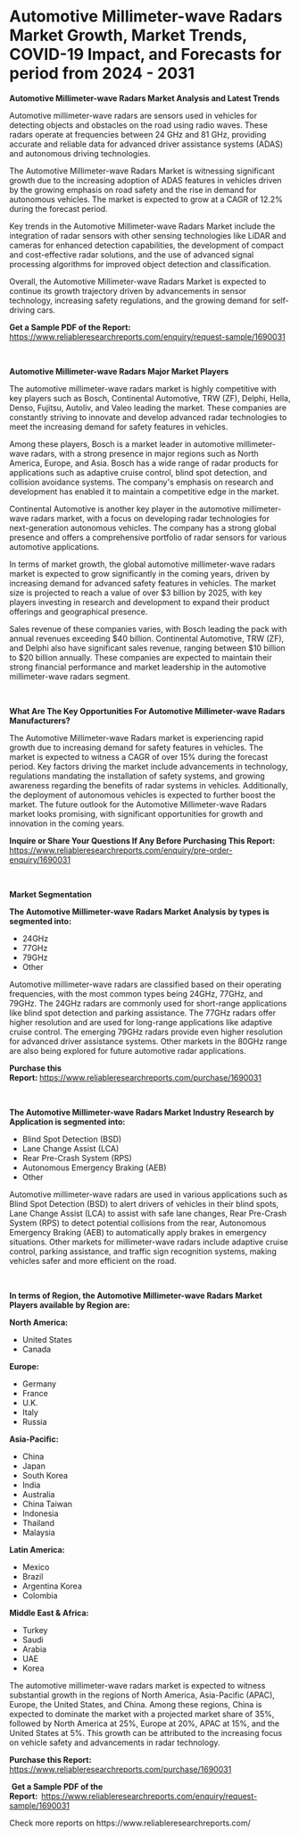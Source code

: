 <p><h1>Automotive Millimeter-wave Radars Market Growth, Market Trends, COVID-19 Impact, and Forecasts for period from 2024 - 2031</h1></p><p><strong>Automotive Millimeter-wave Radars Market Analysis and Latest Trends</strong></p>
<p><p>Automotive millimeter-wave radars are sensors used in vehicles for detecting objects and obstacles on the road using radio waves. These radars operate at frequencies between 24 GHz and 81 GHz, providing accurate and reliable data for advanced driver assistance systems (ADAS) and autonomous driving technologies.</p><p>The Automotive Millimeter-wave Radars Market is witnessing significant growth due to the increasing adoption of ADAS features in vehicles driven by the growing emphasis on road safety and the rise in demand for autonomous vehicles. The market is expected to grow at a CAGR of 12.2% during the forecast period.</p><p>Key trends in the Automotive Millimeter-wave Radars Market include the integration of radar sensors with other sensing technologies like LiDAR and cameras for enhanced detection capabilities, the development of compact and cost-effective radar solutions, and the use of advanced signal processing algorithms for improved object detection and classification.</p><p>Overall, the Automotive Millimeter-wave Radars Market is expected to continue its growth trajectory driven by advancements in sensor technology, increasing safety regulations, and the growing demand for self-driving cars.</p></p>
<p><strong>Get a Sample PDF of the Report:&nbsp;</strong> <a href="https://www.reliableresearchreports.com/enquiry/request-sample/1690031">https://www.reliableresearchreports.com/enquiry/request-sample/1690031</a></p>
<p>&nbsp;</p>
<p><strong>Automotive Millimeter-wave Radars Major Market Players</strong></p>
<p><p>The automotive millimeter-wave radars market is highly competitive with key players such as Bosch, Continental Automotive, TRW (ZF), Delphi, Hella, Denso, Fujitsu, Autoliv, and Valeo leading the market. These companies are constantly striving to innovate and develop advanced radar technologies to meet the increasing demand for safety features in vehicles.</p><p>Among these players, Bosch is a market leader in automotive millimeter-wave radars, with a strong presence in major regions such as North America, Europe, and Asia. Bosch has a wide range of radar products for applications such as adaptive cruise control, blind spot detection, and collision avoidance systems. The company's emphasis on research and development has enabled it to maintain a competitive edge in the market.</p><p>Continental Automotive is another key player in the automotive millimeter-wave radars market, with a focus on developing radar technologies for next-generation autonomous vehicles. The company has a strong global presence and offers a comprehensive portfolio of radar sensors for various automotive applications.</p><p>In terms of market growth, the global automotive millimeter-wave radars market is expected to grow significantly in the coming years, driven by increasing demand for advanced safety features in vehicles. The market size is projected to reach a value of over $3 billion by 2025, with key players investing in research and development to expand their product offerings and geographical presence.</p><p>Sales revenue of these companies varies, with Bosch leading the pack with annual revenues exceeding $40 billion. Continental Automotive, TRW (ZF), and Delphi also have significant sales revenue, ranging between $10 billion to $20 billion annually. These companies are expected to maintain their strong financial performance and market leadership in the automotive millimeter-wave radars segment.</p></p>
<p>&nbsp;</p>
<p><strong>What Are The Key Opportunities For Automotive Millimeter-wave Radars Manufacturers?</strong></p>
<p><p>The Automotive Millimeter-wave Radars market is experiencing rapid growth due to increasing demand for safety features in vehicles. The market is expected to witness a CAGR of over 15% during the forecast period. Key factors driving the market include advancements in technology, regulations mandating the installation of safety systems, and growing awareness regarding the benefits of radar systems in vehicles. Additionally, the deployment of autonomous vehicles is expected to further boost the market. The future outlook for the Automotive Millimeter-wave Radars market looks promising, with significant opportunities for growth and innovation in the coming years.</p></p>
<p><strong>Inquire or Share Your Questions If Any Before Purchasing This Report:</strong> <a href="https://www.reliableresearchreports.com/enquiry/pre-order-enquiry/1690031">https://www.reliableresearchreports.com/enquiry/pre-order-enquiry/1690031</a></p>
<p>&nbsp;</p>
<p><strong>Market Segmentation</strong></p>
<p><strong>The Automotive Millimeter-wave Radars Market Analysis by types is segmented into:</strong></p>
<p><ul><li>24GHz</li><li>77GHz</li><li>79GHz</li><li>Other</li></ul></p>
<p><p>Automotive millimeter-wave radars are classified based on their operating frequencies, with the most common types being 24GHz, 77GHz, and 79GHz. The 24GHz radars are commonly used for short-range applications like blind spot detection and parking assistance. The 77GHz radars offer higher resolution and are used for long-range applications like adaptive cruise control. The emerging 79GHz radars provide even higher resolution for advanced driver assistance systems. Other markets in the 80GHz range are also being explored for future automotive radar applications.</p></p>
<p><strong>Purchase this Report:&nbsp;</strong><a href="https://www.reliableresearchreports.com/purchase/1690031">https://www.reliableresearchreports.com/purchase/1690031</a></p>
<p>&nbsp;</p>
<p><strong>The Automotive Millimeter-wave Radars Market Industry Research by Application is segmented into:</strong></p>
<p><ul><li>Blind Spot Detection (BSD)</li><li>Lane Change Assist (LCA)</li><li>Rear Pre-Crash System (RPS)</li><li>Autonomous Emergency Braking (AEB)</li><li>Other</li></ul></p>
<p><p>Automotive millimeter-wave radars are used in various applications such as Blind Spot Detection (BSD) to alert drivers of vehicles in their blind spots, Lane Change Assist (LCA) to assist with safe lane changes, Rear Pre-Crash System (RPS) to detect potential collisions from the rear, Autonomous Emergency Braking (AEB) to automatically apply brakes in emergency situations. Other markets for millimeter-wave radars include adaptive cruise control, parking assistance, and traffic sign recognition systems, making vehicles safer and more efficient on the road.</p></p>
<p>&nbsp;</p>
<p><strong>In terms of Region, the Automotive Millimeter-wave Radars Market Players available by Region are:</strong></p>
<p>
    <p> <strong> North America: </strong>
        <ul>
            <li>United States</li>
            <li>Canada</li>
        </ul>
        </p> 
    <p> <strong> Europe: </strong>
        <ul>
            <li>Germany</li>
            <li>France</li>
            <li>U.K.</li>
            <li>Italy</li>
            <li>Russia</li>
        </ul>
        </p> 
    <p> <strong> Asia-Pacific: </strong>
        <ul>
            <li>China</li>
            <li>Japan</li>
            <li>South Korea</li>
            <li>India</li>
            <li>Australia</li>
            <li>China Taiwan</li>
            <li>Indonesia</li>
            <li>Thailand</li>
            <li>Malaysia</li>
        </ul>
        </p> 
    <p> <strong> Latin America: </strong>
        <ul>
            <li>Mexico</li>
            <li>Brazil</li>
            <li>Argentina Korea</li>
            <li>Colombia</li>
        </ul>
        </p> 
    <p> <strong> Middle East & Africa: </strong>
        <ul>
            <li>Turkey</li>
            <li>Saudi</li>
            <li>Arabia</li>
            <li>UAE</li>
            <li>Korea</li>
        </ul>
    </p>
    </p>
<p><p>The automotive millimeter-wave radars market is expected to witness substantial growth in the regions of North America, Asia-Pacific (APAC), Europe, the United States, and China. Among these regions, China is expected to dominate the market with a projected market share of 35%, followed by North America at 25%, Europe at 20%, APAC at 15%, and the United States at 5%. This growth can be attributed to the increasing focus on vehicle safety and advancements in radar technology.</p></p>
<p><strong>Purchase this Report: </strong><a href="https://www.reliableresearchreports.com/purchase/1690031">https://www.reliableresearchreports.com/purchase/1690031</a></p>
<p>&nbsp;<strong>Get a Sample PDF of the Report:&nbsp;&nbsp;</strong><a href="https://www.reliableresearchreports.com/enquiry/request-sample/1690031">https://www.reliableresearchreports.com/enquiry/request-sample/1690031</a></p>
<p><strong></strong></p>
<p>Check more reports on https://www.reliableresearchreports.com/</p>
